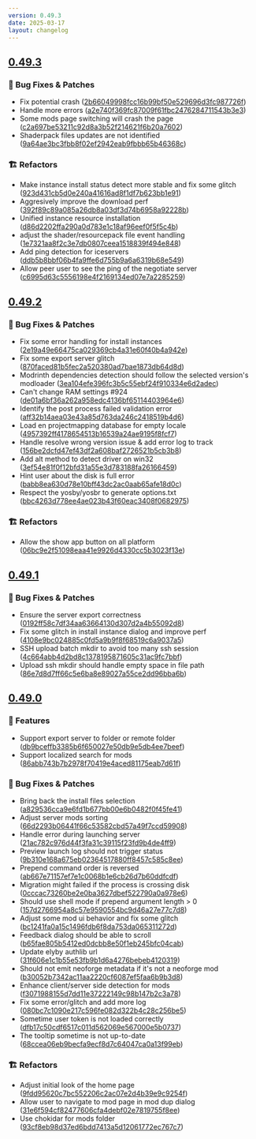 ```yaml
---
version: 0.49.3
date: 2025-03-17
layout: changelog
---
```

## [0.49.3](#0.49.3)
### 🐛 Bug Fixes & Patches

- Fix potential crash ([2b66049998fcc16b99bf50e529696d3fc987726f](https://github.com/Voxelum/x-minecraft-launcher/commit/2b66049998fcc16b99bf50e529696d3fc987726f))
- Handle more errors ([a2e740f369fc87009f61fbc2476284711543b3e3](https://github.com/Voxelum/x-minecraft-launcher/commit/a2e740f369fc87009f61fbc2476284711543b3e3))
- Some mods page switching will crash the page ([c2a697be53211c92d8a3b52f214621f6b20a7602](https://github.com/Voxelum/x-minecraft-launcher/commit/c2a697be53211c92d8a3b52f214621f6b20a7602))
- Shaderpack files updates are not identified ([9a64ae3bc3fbb8f02ef2942eab9fbbb65b46368c](https://github.com/Voxelum/x-minecraft-launcher/commit/9a64ae3bc3fbb8f02ef2942eab9fbbb65b46368c))
### 🏗️ Refactors

- Make instance install status detect more stable and fix some glitch ([923d431cb5d0e240a41616ad8f1df7b623bb1e91](https://github.com/Voxelum/x-minecraft-launcher/commit/923d431cb5d0e240a41616ad8f1df7b623bb1e91))
- Aggresively improve the download perf ([392f89c89a085a26db8a03df3d74b6958a92228b](https://github.com/Voxelum/x-minecraft-launcher/commit/392f89c89a085a26db8a03df3d74b6958a92228b))
- Unified instance resource installation ([d86d2202ffa290a0d783e1c18af96eef0f5f5c4b](https://github.com/Voxelum/x-minecraft-launcher/commit/d86d2202ffa290a0d783e1c18af96eef0f5f5c4b))
- adjust the shader/resourcepack file event handling ([1e7321aa8f2c3e7db0807ceea1518839f494e848](https://github.com/Voxelum/x-minecraft-launcher/commit/1e7321aa8f2c3e7db0807ceea1518839f494e848))
- Add ping detection for iceservers ([ddb5b8bbf06b4fa9ffe6d755b9a6a6319b68e549](https://github.com/Voxelum/x-minecraft-launcher/commit/ddb5b8bbf06b4fa9ffe6d755b9a6a6319b68e549))
- Allow peer user to see the ping of the negotiate server ([c6995d63c5556198e4f2169134ed07e7a2285259](https://github.com/Voxelum/x-minecraft-launcher/commit/c6995d63c5556198e4f2169134ed07e7a2285259))


## [0.49.2](#0.49.2)
### 🐛 Bug Fixes & Patches

- Fix some error handling for install instances ([2e19a49e66475ca029369cb4a31e60f40b4a942e](https://github.com/Voxelum/x-minecraft-launcher/commit/2e19a49e66475ca029369cb4a31e60f40b4a942e))
- Fix some export server glitch ([870faced81b5fec2a520380ad7bae1873db64d8d](https://github.com/Voxelum/x-minecraft-launcher/commit/870faced81b5fec2a520380ad7bae1873db64d8d))
- Modrinth dependencies detection should follow the selected version's modloader ([3ea104efe396fc3b5c55ebf24f910334e6d2adec](https://github.com/Voxelum/x-minecraft-launcher/commit/3ea104efe396fc3b5c55ebf24f910334e6d2adec))
- Can't change RAM settings #924 ([de01a6bf36a262a958edc4136bf65114403964e6](https://github.com/Voxelum/x-minecraft-launcher/commit/de01a6bf36a262a958edc4136bf65114403964e6))
- Identify the post process failed validation error ([aff32b14aea03e43a85d763da246c2418519b4d6](https://github.com/Voxelum/x-minecraft-launcher/commit/aff32b14aea03e43a85d763da246c2418519b4d6))
- Load en projectmapping database for empty locale ([4957392ff4178654513b16539a24ae9195f8fcf7](https://github.com/Voxelum/x-minecraft-launcher/commit/4957392ff4178654513b16539a24ae9195f8fcf7))
- Handle resolve wrong version issue & add error log to track ([156be2dcfd47ef43df2a608baf2726521b5cb3b8](https://github.com/Voxelum/x-minecraft-launcher/commit/156be2dcfd47ef43df2a608baf2726521b5cb3b8))
- Add alt method to detect driver on win32 ([3ef54e81f0f12bfd31a55e3d783188fa26166459](https://github.com/Voxelum/x-minecraft-launcher/commit/3ef54e81f0f12bfd31a55e3d783188fa26166459))
- Hint user about the disk is full error ([babb8ea630d78e10bff43dc2ac0aab65afe18d0c](https://github.com/Voxelum/x-minecraft-launcher/commit/babb8ea630d78e10bff43dc2ac0aab65afe18d0c))
- Respect the yosby/yosbr to generate options.txt ([bbc4263d778ee4ae023b43f60eac3408f0682975](https://github.com/Voxelum/x-minecraft-launcher/commit/bbc4263d778ee4ae023b43f60eac3408f0682975))
### 🏗️ Refactors

- Allow the show app button on all platform ([06bc9e2f51098eaa41e9926d4330cc5b3023f13e](https://github.com/Voxelum/x-minecraft-launcher/commit/06bc9e2f51098eaa41e9926d4330cc5b3023f13e))


## [0.49.1](#0.49.1)
### 🐛 Bug Fixes & Patches

- Ensure the server export correctness ([0192ff58c7df34aa63664130d307d2a4b55092d8](https://github.com/Voxelum/x-minecraft-launcher/commit/0192ff58c7df34aa63664130d307d2a4b55092d8))
- Fix some glitch in install instance dialog and improve perf ([4108e9bc024885c0fd5a9b9f8f68519c6a9037a5](https://github.com/Voxelum/x-minecraft-launcher/commit/4108e9bc024885c0fd5a9b9f8f68519c6a9037a5))
- SSH upload batch mkdir to avoid too many ssh session ([4c664abb4d2bd8c1378195871605c31ac9fc7bbf](https://github.com/Voxelum/x-minecraft-launcher/commit/4c664abb4d2bd8c1378195871605c31ac9fc7bbf))
- Upload ssh mkdir should handle empty space in file path ([86e7d8d7ff66c5e6ba8e89027a55ce2dd96bba6b](https://github.com/Voxelum/x-minecraft-launcher/commit/86e7d8d7ff66c5e6ba8e89027a55ce2dd96bba6b))


## [0.49.0](#0.49.0)
### 🚀 Features

- Support export server to folder or remote folder ([db9bceffb3385b6f650027e50db9e5db4ee7beef](https://github.com/Voxelum/x-minecraft-launcher/commit/db9bceffb3385b6f650027e50db9e5db4ee7beef))
- Support localized search for mods ([86abb743b7b2978f70419e4aced81175eab7d61f](https://github.com/Voxelum/x-minecraft-launcher/commit/86abb743b7b2978f70419e4aced81175eab7d61f))
### 🐛 Bug Fixes & Patches

- Bring back the install files selection ([a829536cca9e6fd1b677bb00e6b0482f0f45fe41](https://github.com/Voxelum/x-minecraft-launcher/commit/a829536cca9e6fd1b677bb00e6b0482f0f45fe41))
- Adjust server mods sorting ([66d2293b06441f66c53582cbd57a49f7ccd59908](https://github.com/Voxelum/x-minecraft-launcher/commit/66d2293b06441f66c53582cbd57a49f7ccd59908))
- Handle error during launching server ([21ac782c976d44f3fa31c39115f23fd9b4de4ff9](https://github.com/Voxelum/x-minecraft-launcher/commit/21ac782c976d44f3fa31c39115f23fd9b4de4ff9))
- Preview launch log should not trigger status ([9b310e168a675eb02364517880ff8457c585c8ee](https://github.com/Voxelum/x-minecraft-launcher/commit/9b310e168a675eb02364517880ff8457c585c8ee))
- Prepend command order is reversed ([ab667e71157ef7e1c0068b1e6cb26d7b60ddfcdf](https://github.com/Voxelum/x-minecraft-launcher/commit/ab667e71157ef7e1c0068b1e6cb26d7b60ddfcdf))
- Migration might failed if the process is crossing disk ([0cccac73260be2e0ba3627dbef522790a0a978e6](https://github.com/Voxelum/x-minecraft-launcher/commit/0cccac73260be2e0ba3627dbef522790a0a978e6))
- Should use shell mode if prepend argument length > 0 ([157d2766954a8c57e9590554bc9d46a27e77c7d8](https://github.com/Voxelum/x-minecraft-launcher/commit/157d2766954a8c57e9590554bc9d46a27e77c7d8))
- Adjust some mod ui behavior and fix some glitch ([bc1241fa0a15c1496fdb6f8da753da065311272d](https://github.com/Voxelum/x-minecraft-launcher/commit/bc1241fa0a15c1496fdb6f8da753da065311272d))
- Feedback dialog should be able to scroll ([b65fae805b5412ed0dcbb8e50f1eb245bfc04cab](https://github.com/Voxelum/x-minecraft-launcher/commit/b65fae805b5412ed0dcbb8e50f1eb245bfc04cab))
- Update elyby authlib url ([31f606e1c1b55e53fb9b1d6a4276bebeb4120319](https://github.com/Voxelum/x-minecraft-launcher/commit/31f606e1c1b55e53fb9b1d6a4276bebeb4120319))
- Should not emit neoforge metadata if it's not a neoforge mod ([b30052b7342ac11aa2220cf6087ef5faa6b9b3d8](https://github.com/Voxelum/x-minecraft-launcher/commit/b30052b7342ac11aa2220cf6087ef5faa6b9b3d8))
- Enhance client/server side detection for mods ([f3071988155d7dd11e37222149c98b147b2c3a78](https://github.com/Voxelum/x-minecraft-launcher/commit/f3071988155d7dd11e37222149c98b147b2c3a78))
- Fix some error/glitch and add more log ([080bc7c1090e217c596fe082d322b4c28c256be5](https://github.com/Voxelum/x-minecraft-launcher/commit/080bc7c1090e217c596fe082d322b4c28c256be5))
- Sometime user token is not loaded correctly ([dfb17c50cdf6517c011d562069e567000e5b0737](https://github.com/Voxelum/x-minecraft-launcher/commit/dfb17c50cdf6517c011d562069e567000e5b0737))
- The tooltip sometime is not up-to-date ([68ccea06eb9becfa9ecf8d7c64047ca0a13f99eb](https://github.com/Voxelum/x-minecraft-launcher/commit/68ccea06eb9becfa9ecf8d7c64047ca0a13f99eb))
### 🏗️ Refactors

- Adjust initial look of the home page ([9fdd95620c7bc552206c2ac07e2d4b39e9c9254f](https://github.com/Voxelum/x-minecraft-launcher/commit/9fdd95620c7bc552206c2ac07e2d4b39e9c9254f))
- Allow user to navigate to mod page in mod dup dialog ([31e6f594cf82477606cfa4debf02e7819755f8ee](https://github.com/Voxelum/x-minecraft-launcher/commit/31e6f594cf82477606cfa4debf02e7819755f8ee))
- Use chokidar for mods folder ([93cf8eb98d37ed6bdd7413a5d12061772ec767c7](https://github.com/Voxelum/x-minecraft-launcher/commit/93cf8eb98d37ed6bdd7413a5d12061772ec767c7))
